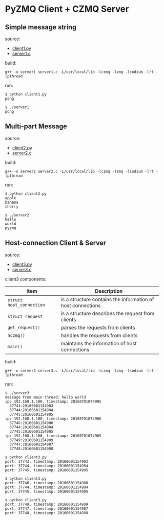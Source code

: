 # PyZMQ Client + CZMQ Server

## Simple message string

source:
- [client1.py](client1.py)
- [server1.c](server1.c)

build:
```shell
g++ -o server1 server1.c -L/usr/local/lib -lczmq -lzmq -lsodium -lrt -lpthread
```

run:
```shell
$ python client1.py
pong
```
```shell
$ ./server1
pong
```

## Multi-part Message

source:
- [client2.py](client2.py)
- [server2.c](server2.c)

build:
```shell
g++ -o server2 server2.c -L/usr/local/lib -lczmq -lzmq -lsodium -lrt -lpthread
```

run:
```shell
$ python client2.py
apple
banana
cherry
```
```shell
$ ./server2
hello
world
pyzmq
```

## Host-connection Client & Server

source:
- [client3.py](client3.py)
- [server3.c](server3.c)

client3 components:

| Item | Description |
|------|-------------|
| `struct host_connection` | is a structure contains the information of host connections |
| `struct request` | is a structure describes the request from clients |
| `get_request()` | parses the requests from clients |
| `hczmq()` | handles the requests from clients |
| `main()` | maintains the information of host connections |

build:
```shell
g++ -o server3 server3.c -L/usr/local/lib -lczmq -lzmq -lsodium -lrt -lpthread
```

run:
```shell
$ ./server3
message from main thread: hello world
ip: 192.168.1.100, timestamp: 20160701074905
  37743:20160601154903
  37744:20160601154904
  37745:20160601154905
ip: 192.168.1.100, timestamp: 20160701074906
  37746:20160601154906
  37744:20160601154904
  37745:20160601154905
ip: 192.168.1.100, timestamp: 20160701074909
  37749:20160601154909
  37747:20160601154907
  37748:20160601154908
```
```shell
$ python client3.py
port: 37743, timestamp: 20160601154903
port: 37744, timestamp: 20160601154904
port: 37745, timestamp: 20160601154905

$ python client3.py
port: 37746, timestamp: 20160601154906
port: 37744, timestamp: 20160601154904
port: 37745, timestamp: 20160601154905

$ python client3.py
port: 37749, timestamp: 20160601154909
port: 37747, timestamp: 20160601154907
port: 37748, timestamp: 20160601154908
```

